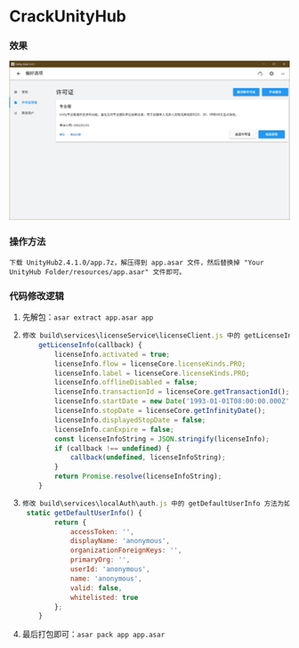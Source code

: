 # CrackUnityHub



### 效果

![image-20200920025022069](Image/image-20200920025022069.png)



### 操作方法

```
下载 UnityHub2.4.1.0/app.7z，解压得到 app.asar 文件，然后替换掉 "Your UnityHub Folder/resources/app.asar" 文件即可。
```



### 代码修改逻辑


1. 先解包：```asar extract app.asar app```

2. 
    ```javascript
    修改 build\services\licenseService\licenseClient.js 中的 getLicenseInfo 方法为如下代码：
    	getLicenseInfo(callback) {
            licenseInfo.activated = true;
            licenseInfo.flow = licenseCore.licenseKinds.PRO;
            licenseInfo.label = licenseCore.licenseKinds.PRO;
            licenseInfo.offlineDisabled = false;
            licenseInfo.transactionId = licenseCore.getTransactionId();
            licenseInfo.startDate = new Date('1993-01-01T08:00:00.000Z');
            licenseInfo.stopDate = licenseCore.getInfinityDate();
            licenseInfo.displayedStopDate = false;
            licenseInfo.canExpire = false;
            const licenseInfoString = JSON.stringify(licenseInfo);
            if (callback !== undefined) {
                callback(undefined, licenseInfoString);
            }
            return Promise.resolve(licenseInfoString);
        }
    ```

3. ```javascript
   修改 build\services\localAuth\auth.js 中的 getDefaultUserInfo 方法为如下代码：
   	static getDefaultUserInfo() {
           return {
               accessToken: '',
               displayName: 'anonymous',
               organizationForeignKeys: '',
               primaryOrg: '',
               userId: 'anonymous',
               name: 'anonymous',
               valid: false,
               whitelisted: true
           };
       }
   ```

4. 最后打包即可：```asar pack app app.asar```



